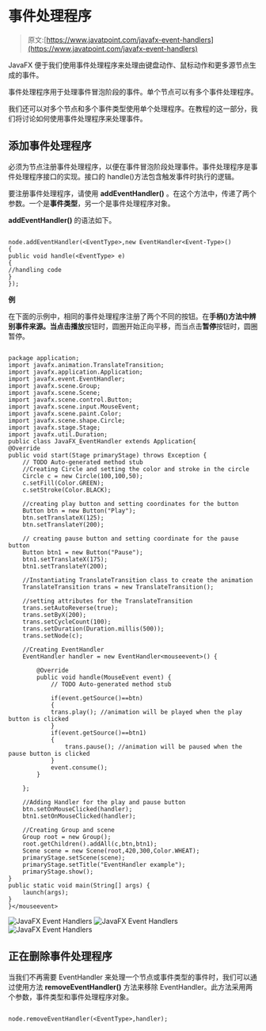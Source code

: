 # 事件处理程序

> 原文:[https://www.javatpoint.com/javafx-event-handlers](https://www.javatpoint.com/javafx-event-handlers)

JavaFX 便于我们使用事件处理程序来处理由键盘动作、鼠标动作和更多源节点生成的事件。

事件处理程序用于处理事件冒泡阶段的事件。单个节点可以有多个事件处理程序。

我们还可以对多个节点和多个事件类型使用单个处理程序。在教程的这一部分，我们将讨论如何使用事件处理程序来处理事件。

## 添加事件处理程序

必须为节点注册事件处理程序，以便在事件冒泡阶段处理事件。事件处理程序是事件处理程序接口的实现。接口的 handle()方法包含触发事件时执行的逻辑。

要注册事件处理程序，请使用 **addEventHandler()** 。在这个方法中，传递了两个参数。一个是**事件类型**，另一个是事件处理程序对象。

**addEventHandler()** 的语法如下。

```

node.addEventHandler(<EventType>,new EventHandler<Event-Type>()
{
public void handle(<EventType> e)
{
//handling code 
}
});

```

**例**

在下面的示例中，相同的事件处理程序注册了两个不同的按钮。在**手柄()**方法中辨别事件来源。当点击**播放**按钮时，圆圈开始正向平移，而当点击**暂停**按钮时，圆圈暂停。

```

package application;
import javafx.animation.TranslateTransition;
import javafx.application.Application;
import javafx.event.EventHandler;
import javafx.scene.Group;
import javafx.scene.Scene;
import javafx.scene.control.Button;
import javafx.scene.input.MouseEvent;
import javafx.scene.paint.Color;
import javafx.scene.shape.Circle;
import javafx.stage.Stage;
import javafx.util.Duration;
public class JavaFX_EventHandler extends Application{
@Override
public void start(Stage primaryStage) throws Exception {
	// TODO Auto-generated method stub
	//Creating Circle and setting the color and stroke in the circle 
	Circle c = new Circle(100,100,50);
	c.setFill(Color.GREEN);
	c.setStroke(Color.BLACK);

	//creating play button and setting coordinates for the button 
	Button btn = new Button("Play");
	btn.setTranslateX(125);
	btn.setTranslateY(200);

	// creating pause button and setting coordinate for the pause button 
	Button btn1 = new Button("Pause");
	btn1.setTranslateX(175);
	btn1.setTranslateY(200);

	//Instantiating TranslateTransition class to create the animation 
	TranslateTransition trans = new TranslateTransition();

	//setting attributes for the TranslateTransition 
	trans.setAutoReverse(true);
	trans.setByX(200);
	trans.setCycleCount(100);
	trans.setDuration(Duration.millis(500));
	trans.setNode(c);

	//Creating EventHandler 
	EventHandler handler = new EventHandler<mouseevent>() {

		@Override
		public void handle(MouseEvent event) {
			// TODO Auto-generated method stub

			if(event.getSource()==btn)
			{
			trans.play(); //animation will be played when the play button is clicked 
			}
			if(event.getSource()==btn1)
			{
				trans.pause(); //animation will be paused when the pause button is clicked 
			}
			event.consume();
		}

	};

	//Adding Handler for the play and pause button 
	btn.setOnMouseClicked(handler);
	btn1.setOnMouseClicked(handler);

	//Creating Group and scene 
	Group root = new Group();
	root.getChildren().addAll(c,btn,btn1);
	Scene scene = new Scene(root,420,300,Color.WHEAT);
	primaryStage.setScene(scene);
	primaryStage.setTitle("EventHandler example");
	primaryStage.show();
}
public static void main(String[] args) {
	launch(args);
}
}</mouseevent> 
```

![JavaFX Event Handlers](../Images/5112ac0a44801d20ca97d5d0dfc78617.png)
![JavaFX Event Handlers](../Images/572808435f9f39e960f80f4fac618e3d.png)
![JavaFX Event Handlers](../Images/32f676ff255165de7079f235388027b8.png)

## 正在删除事件处理程序

当我们不再需要 EventHandler 来处理一个节点或事件类型的事件时，我们可以通过使用方法 **removeEventHandler()** 方法来移除 EventHandler。此方法采用两个参数，事件类型和事件处理程序对象。

```

node.removeEventHandler(<EventType>,handler);

```